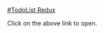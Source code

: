 [#TodoList Redux ](https://todolist-redux-thakurbhanu021.surge.sh)

Click on the above link to open.